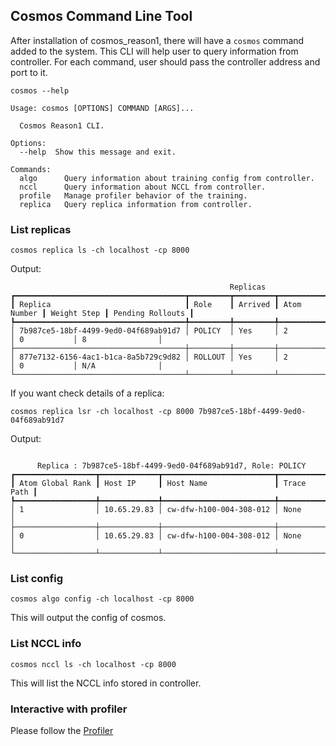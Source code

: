 ## Cosmos Command Line Tool


After installation of cosmos_reason1, there will have a `cosmos` command added to the system. This CLI will help user to query information from controller. For each command, user should pass the controller address and port to it.


```
cosmos --help

Usage: cosmos [OPTIONS] COMMAND [ARGS]...

  Cosmos Reason1 CLI.

Options:
  --help  Show this message and exit.

Commands:
  algo      Query information about training config from controller.
  nccl      Query information about NCCL from controller.
  profile   Manage profiler behavior of the training.
  replica   Query replica information from controller.
```

### List replicas


```
cosmos replica ls -ch localhost -cp 8000
```


Output:

```
                                                 Replicas                                                  
┏━━━━━━━━━━━━━━━━━━━━━━━━━━━━━━━━━━━━━━┳━━━━━━━━━┳━━━━━━━━━┳━━━━━━━━━━━━━┳━━━━━━━━━━━━━┳━━━━━━━━━━━━━━━━━━┓
┃ Replica                              ┃ Role    ┃ Arrived ┃ Atom Number ┃ Weight Step ┃ Pending Rollouts ┃
┡━━━━━━━━━━━━━━━━━━━━━━━━━━━━━━━━━━━━━━╇━━━━━━━━━╇━━━━━━━━━╇━━━━━━━━━━━━━╇━━━━━━━━━━━━━╇━━━━━━━━━━━━━━━━━━┩
│ 7b987ce5-18bf-4499-9ed0-04f689ab91d7 │ POLICY  │ Yes     │ 2           │ 0           │ 8                │
├──────────────────────────────────────┼─────────┼─────────┼─────────────┼─────────────┼──────────────────┤
│ 877e7132-6156-4ac1-b1ca-8a5b729c9d82 │ ROLLOUT │ Yes     │ 2           │ 0           │ N/A              │
└──────────────────────────────────────┴─────────┴─────────┴─────────────┴─────────────┴──────────────────┘
```

If you want check details of a replica:

```
cosmos replica lsr -ch localhost -cp 8000 7b987ce5-18bf-4499-9ed0-04f689ab91d7
```

Output:

```

      Replica : 7b987ce5-18bf-4499-9ed0-04f689ab91d7, Role: POLICY       
┏━━━━━━━━━━━━━━━━━━┳━━━━━━━━━━━━━┳━━━━━━━━━━━━━━━━━━━━━━━━━┳━━━━━━━━━━━━┓
┃ Atom Global Rank ┃ Host IP     ┃ Host Name               ┃ Trace Path ┃
┡━━━━━━━━━━━━━━━━━━╇━━━━━━━━━━━━━╇━━━━━━━━━━━━━━━━━━━━━━━━━╇━━━━━━━━━━━━┩
│ 1                │ 10.65.29.83 │ cw-dfw-h100-004-308-012 │ None       │
├──────────────────┼─────────────┼─────────────────────────┼────────────┤
│ 0                │ 10.65.29.83 │ cw-dfw-h100-004-308-012 │ None       │
└──────────────────┴─────────────┴─────────────────────────┴────────────┘

```


### List config

```
cosmos algo config -ch localhost -cp 8000
```

This will output the config of cosmos.

### List NCCL info

```
cosmos nccl ls -ch localhost -cp 8000
```

This will list the NCCL info stored in controller.

### Interactive with profiler

Please follow the [Profiler](docs/Profiler.md)
